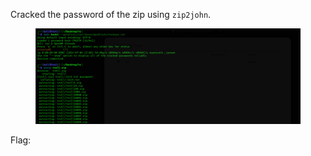 Cracked the password of the zip using `zip2john`.

<figure><img src="../src/Misc/Troll/unzip.png"></figure>



Flag:
```

```